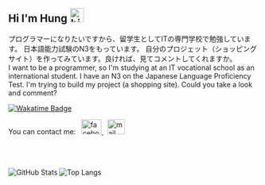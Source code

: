 ## Hi I'm Hung <img src="https://user-images.githubusercontent.com/1303154/88677602-1635ba80-d120-11ea-84d8-d263ba5fc3c0.gif" width="28px" height="28px" alt="hi">


プログラマーになりたいですから、留学生としてITの専門学校で勉強しています。 日本語能力試験のN3をもっています。 自分のプロジェット（ショッピングサイト）を作ってみています。良ければ、見てコメントしてくれますか。
<br>
I want to be a programmer, so I'm studying at an IT vocational school as an international student. I have an N3 on the Japanese Language Proficiency Test. I'm trying to build my project (a shopping site). Could you take a look and comment? 

<!--START_SECTION:waka-->

<!--END_SECTION:waka-->
[![Wakatime Badge](https://wakatime.com/badge/user/e6b1e602-d31a-475f-a2e0-aeea1076f255.svg)](https://wakatime.com/@e6b1e602-d31a-475f-a2e0-aeea1076f255) 

<p align="left"> 
 You can contact me:
 &nbsp
 <a href="https://www.facebook.com/profile.php?id=100069865830621" target="blank">
    <img src="https://upload.wikimedia.org/wikipedia/commons/5/51/Facebook_f_logo_%282019%29.svg" alt="facebook" height="30" width="40" />
 </a>
 &nbsp
 <a href="mailto:manhhung.h2002@gmail.com" target="blank">
    <img src="https://upload.wikimedia.org/wikipedia/commons/7/7e/Gmail_icon_%282020%29.svg" alt="mail" height="30" width="35" />
 </a>
</p>
 
<br>
<br>


<br>
<img align="left" alt="GitHub Stats" src="https://github-readme-stats-qfar.vercel.app/api?username=hungh2002&hide_border=true&theme=transparent&show_icons=true&title_color=2f81f7&text_color=2f81f7" />
&nbsp
 <img align="left" alt="Top Langs" src="https://github-readme-stats-qfar.vercel.app/api/top-langs/?username=hungh2002&layout=compact&hide_border=true&theme=transparent" />
